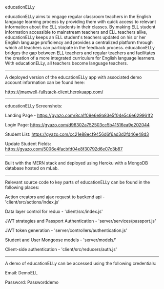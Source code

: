 educationELLy 

educationELLy aims to engage regular classroom teachers in the English language learning process by providing them with quick access to relevant information about the ELL students in their classes. By making ELL student information accessible to mainstream teachers and ELL teachers alike, educationELLy keeps an ELL student's teachers updated on his or her English language proficiency and provides a centralized platform through which all teachers can participate in the feedback process. educationELLy bridges the gap between ELL teachers and regular teachers and facilitates the creation of a more integrated curriculum for English language learners. With educationELLy, all teachers become language teachers.

__________________________________________________
A deployed version of the educationELLy app with associated demo account information can be found here:

https://jmaxwell-fullstack-client.herokuapp.com/

__________________________________________________
educationELLy Screenshots:

Landing Page - https://gyazo.com/8ca1f09e6e9a83e5f04e5c6e629961f2  

Login Page: https://gyazo.com/d98302a752503cc5b41516ea9e202044

Student List: https://gyazo.com/cc21e88ecf9456d6f6ad3d2fd46e48d3

Update Student Fields: https://gyazo.com/5006e4facbfd04e8f30792d6e07c3b87

___________________________________________________
Built with the MERN stack and deployed using Heroku with a MongoDB database hosted on mLab.

___________________________________________________
Relevant source code to key parts of educationELLy can be found in the following places:

Action creators and ajax request to backend api - 'client/src/actions/index.js'

Data layer control for redux - 'client/src/index.js'

JWT strategies and Passport Authentication - 'server/services/passport.js'

JWT token generation - 'server/controllers/authentication.js'

Student and User Mongoose models - 'server/models/'

Client-side authentication - 'client/src/reducers/auth.js'

___________________________________________________
A demo of educationELLy can be accessed using the following credentials:

Email: DemoELL

Password: Passworddemo



